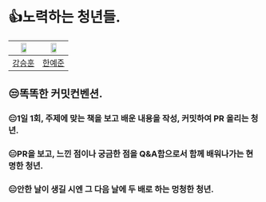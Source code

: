 <h1>👍노력하는 청년들.</h1>

|<img src = "https://avatars.githubusercontent.com/u/102217780?v=4" width="50%" height="50%"/>|<img src ="https://avatars.githubusercontent.com/u/102154824?v=4" width="50%" height="50%"/>|
|:-:|:-:|
|[강승훈](https://github.com/HUN1i)|[한예준](https://github.com/sebanimm)|
## 😒똑똑한 커밋컨벤션.

<h3>😑1일 1회, 주제에 맞는 책을 보고 배운 내용을 작성, 커밋하여 PR 올리는 청년.</h3>
<h3>😑PR을 보고, 느낀 점이나 궁금한 점을 Q&A함으로서 함께 배워나가는 현명한 청년.</h3>
<h3>😑안한 날이 생길 시엔 그 다음 날에 두 배로 하는 멍청한 청년.</h3>
